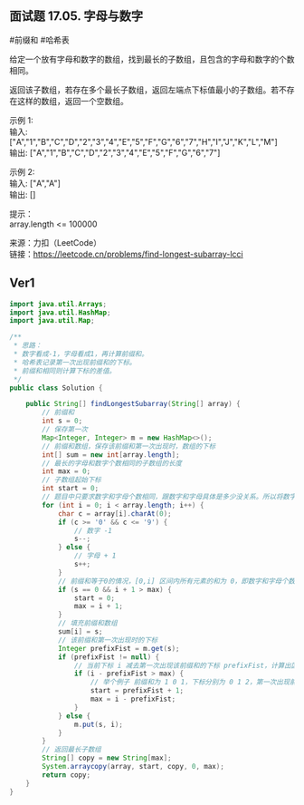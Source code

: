 ## 面试题 17.05.  字母与数字 
#前缀和 #哈希表
  
给定一个放有字母和数字的数组，找到最长的子数组，且包含的字母和数字的个数相同。  
  
返回该子数组，若存在多个最长子数组，返回左端点下标值最小的子数组。若不存在这样的数组，返回一个空数组。  
  
示例 1:  
输入: ["A","1","B","C","D","2","3","4","E","5","F","G","6","7","H","I","J","K","L","M"]  
输出: ["A","1","B","C","D","2","3","4","E","5","F","G","6","7"]  
  
示例 2:  
输入: ["A","A"]  
输出: []  
  
提示：  
array.length <= 100000  
  
来源：力扣（LeetCode）  
链接：https://leetcode.cn/problems/find-longest-subarray-lcci

## Ver1
```java
import java.util.Arrays;
import java.util.HashMap;
import java.util.Map;

/**
 * 思路：
 * 数字看成-1，字母看成1，再计算前缀和。
 * 哈希表记录第一次出现前缀和的下标。
 * 前缀和相同则计算下标的差值。
 */
public class Solution {

    public String[] findLongestSubarray(String[] array) {
        // 前缀和
        int s = 0;
        // 保存第一次
        Map<Integer, Integer> m = new HashMap<>();
        // 前缀和数组，保存该前缀和第一次出现时，数组的下标
        int[] sum = new int[array.length];
        // 最长的字母和数字个数相同的子数组的长度
        int max = 0;
        // 子数组起始下标
        int start = 0;
        // 题目中只要求数字和字母个数相同，跟数字和字母具体是多少没关系。所以将数字看成 -1，字母看成 1，类似于线段树中离散化的思想。
        for (int i = 0; i < array.length; i++) {
            char c = array[i].charAt(0);
            if (c >= '0' && c <= '9') {
                // 数字 -1
                s--;
            } else {
                // 字母 + 1
                s++;
            }
            // 前缀和等于0的情况，[0,i] 区间内所有元素的和为 0，即数字和字母个数相同。区间长度为 i+1
            if (s == 0 && i + 1 > max) {
                start = 0;
                max = i + 1;
            }
            // 填充前缀和数组
            sum[i] = s;
            // 该前缀和第一次出现时的下标
            Integer prefixFist = m.get(s);
            if (prefixFist != null) {
                // 当前下标 i 减去第一次出现该前缀和的下标 prefixFist，计算出区间长度
                if (i - prefixFist > max) {
                    // 举个例子 前缀和为 1 0 1，下标分别为 0 1 2，第一次出现前缀和为 1 的下标为 0，第二次出现前缀和的下标为 2。区间 0 1 的长度为 2 - 0 = 2
                    start = prefixFist + 1;
                    max = i - prefixFist;
                }
            } else {
                m.put(s, i);
            }
        }
        // 返回最长子数组
        String[] copy = new String[max];
        System.arraycopy(array, start, copy, 0, max);
        return copy;
    }
}
```